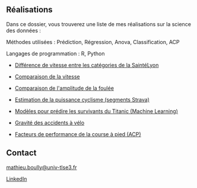 ## Réalisations

Dans ce dossier, vous trouverez une liste de mes réalisations sur la science des données :

Méthodes utilisées : Prédiction, Régression, Anova, Classification, ACP

Langages de programmation : R, Python

- [Différence de vitesse entre les catégories de la SaintéLyon](https://mathieuboully-datascience.000webhostapp.com/realisations/anova-saintelyon.html)
- [Comparaison de la vitesse](https://mathieuboully-datascience.000webhostapp.com/realisations/comparaison-vitesse-newbalance-vaporfly.html)
- [Comparaison de l'amplitude de la foulée](https://mathieuboully-datascience.000webhostapp.com/realisations/comparaison-longueur-foulee-newbalance-vaporfly.html)
- [Estimation de la puissance cyclisme (segments Strava)](https://mathieuboully-datascience.000webhostapp.com/realisations/modele-predictif-puissance-cyclisme.html)

- [Modèles pour prédire les survivants du Titanic (Machine Learning)](https://github.com/mathieuboully/realisations/blob/master/titanic_ml.md)
- [Gravité des accidents à vélo](https://mathieuboully-datascience.000webhostapp.com/realisations/acp-bike-crash.html) 
- [Facteurs de performance de la course à pied (ACP)](https://github.com/mathieuboully/realisations/blob/master/course_a_pied_acp.pdf)

## Contact

mathieu.boully@univ-tlse3.fr

[LinkedIn](https://www.linkedin.com/in/mathieuboully)
